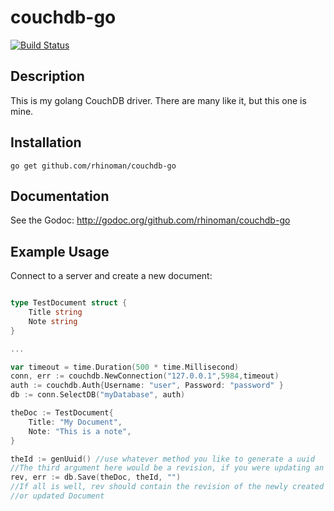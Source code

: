couchdb-go
==========

[![Build Status](https://travis-ci.org/rhinoman/couchdb-go.svg?branch=master)](https://travis-ci.org/rhinoman/couchdb-go)

Description
-----------

This is my golang CouchDB driver.  There are many like it, but this one is mine.


Installation
------------

```
go get github.com/rhinoman/couchdb-go
```

Documentation
-------------

See the Godoc: http://godoc.org/github.com/rhinoman/couchdb-go

Example Usage
-------------

Connect to a server and create a new document:

```go

type TestDocument struct {
	Title string
	Note string
}

...

var timeout = time.Duration(500 * time.Millisecond)
conn, err := couchdb.NewConnection("127.0.0.1",5984,timeout)
auth := couchdb.Auth{Username: "user", Password: "password" }
db := conn.SelectDB("myDatabase", auth)

theDoc := TestDocument{
	Title: "My Document",
	Note: "This is a note",
}

theId := genUuid() //use whatever method you like to generate a uuid
//The third argument here would be a revision, if you were updating an existing document
rev, err := db.Save(theDoc, theId, "")  
//If all is well, rev should contain the revision of the newly created
//or updated Document
```









